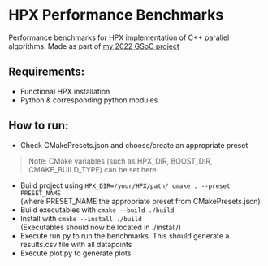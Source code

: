 # HPX Performance Benchmarks

Performance benchmarks for HPX implementation of C++ parallel algorithms.
Made as part of [my 2022 GSoC project](https://pansysk75.github.io/blog/summer-of-code-2022/)

## Requirements:

* Functional HPX installation 
* Python & corresponding python modules


## How to run:

* Check CMakePresets.json and choose/create an appropriate preset
>Note: CMake variables (such as HPX_DIR, BOOST_DIR, CMAKE_BUILD_TYPE) can be set here.
* Build project using `HPX_DIR=/your/HPX/path/ cmake . --preset PRESET_NAME`  
(where PRESET_NAME the appropriate preset from CMakePresets.json)
* Build executables with `cmake --build ./build`
* Install with `cmake --install ./build`  
(Executables should now be located in ./install/)
* Execute run.py to run the benchmarks. This should generate a results.csv file with all datapoints
* Execute plot.py to generate plots


